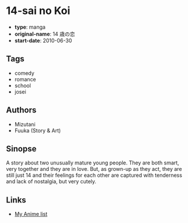 # 14-sai no Koi

-   **type**: manga
-   **original-name**: 14 歳の恋
-   **start-date**: 2010-06-30

## Tags

-   comedy
-   romance
-   school
-   josei

## Authors

-   Mizutani
-   Fuuka (Story & Art)

## Sinopse

A story about two unusually mature young people. They are both smart, very together and they are in love. But, as grown-up as they act, they are still just 14 and their feelings for each other are captured with tenderness and lack of nostalgia, but very cutely.

## Links

-   [My Anime list](https://myanimelist.net/manga/31185/14-sai_no_Koi)
